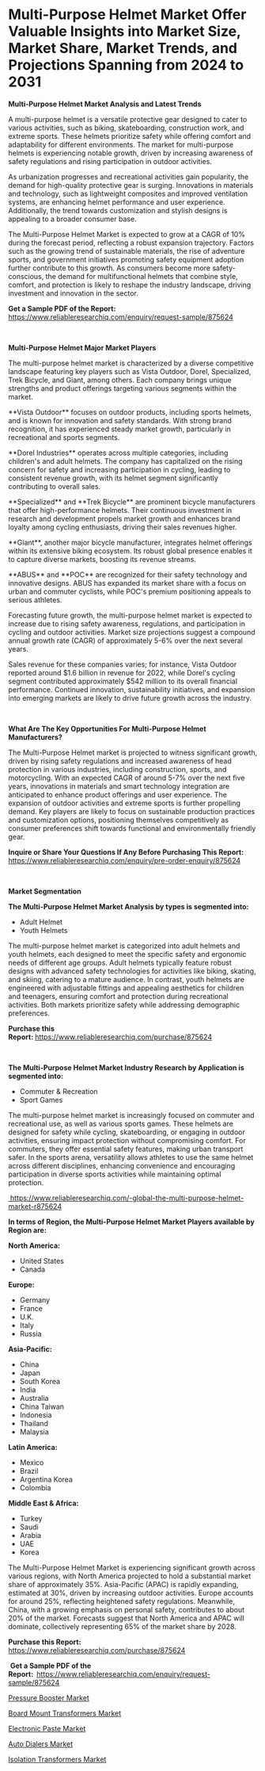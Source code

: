 <p><h1>Multi-Purpose Helmet Market Offer Valuable Insights into Market Size, Market Share, Market Trends, and Projections Spanning from 2024 to 2031</h1></p><p><strong>Multi-Purpose Helmet Market Analysis and Latest Trends</strong></p>
<p><p>A multi-purpose helmet is a versatile protective gear designed to cater to various activities, such as biking, skateboarding, construction work, and extreme sports. These helmets prioritize safety while offering comfort and adaptability for different environments. The market for multi-purpose helmets is experiencing notable growth, driven by increasing awareness of safety regulations and rising participation in outdoor activities.</p><p>As urbanization progresses and recreational activities gain popularity, the demand for high-quality protective gear is surging. Innovations in materials and technology, such as lightweight composites and improved ventilation systems, are enhancing helmet performance and user experience. Additionally, the trend towards customization and stylish designs is appealing to a broader consumer base.</p><p>The Multi-Purpose Helmet Market is expected to grow at a CAGR of 10% during the forecast period, reflecting a robust expansion trajectory. Factors such as the growing trend of sustainable materials, the rise of adventure sports, and government initiatives promoting safety equipment adoption further contribute to this growth. As consumers become more safety-conscious, the demand for multifunctional helmets that combine style, comfort, and protection is likely to reshape the industry landscape, driving investment and innovation in the sector.</p></p>
<p><strong>Get a Sample PDF of the Report:&nbsp;</strong> <a href="https://www.reliableresearchiq.com/enquiry/request-sample/875624">https://www.reliableresearchiq.com/enquiry/request-sample/875624</a></p>
<p>&nbsp;</p>
<p><strong>Multi-Purpose Helmet Major Market Players</strong></p>
<p><p>The multi-purpose helmet market is characterized by a diverse competitive landscape featuring key players such as Vista Outdoor, Dorel, Specialized, Trek Bicycle, and Giant, among others. Each company brings unique strengths and product offerings targeting various segments within the market.</p><p>**Vista Outdoor** focuses on outdoor products, including sports helmets, and is known for innovation and safety standards. With strong brand recognition, it has experienced steady market growth, particularly in recreational and sports segments.</p><p>**Dorel Industries** operates across multiple categories, including children's and adult helmets. The company has capitalized on the rising concern for safety and increasing participation in cycling, leading to consistent revenue growth, with its helmet segment significantly contributing to overall sales.</p><p>**Specialized** and **Trek Bicycle** are prominent bicycle manufacturers that offer high-performance helmets. Their continuous investment in research and development propels market growth and enhances brand loyalty among cycling enthusiasts, driving their sales revenues higher.</p><p>**Giant**, another major bicycle manufacturer, integrates helmet offerings within its extensive biking ecosystem. Its robust global presence enables it to capture diverse markets, boosting its revenue streams.</p><p>**ABUS** and **POC** are recognized for their safety technology and innovative designs. ABUS has expanded its market share with a focus on urban and commuter cyclists, while POC's premium positioning appeals to serious athletes.</p><p>Forecasting future growth, the multi-purpose helmet market is expected to increase due to rising safety awareness, regulations, and participation in cycling and outdoor activities. Market size projections suggest a compound annual growth rate (CAGR) of approximately 5-6% over the next several years.</p><p>Sales revenue for these companies varies; for instance, Vista Outdoor reported around $1.6 billion in revenue for 2022, while Dorel's cycling segment contributed approximately $542 million to its overall financial performance. Continued innovation, sustainability initiatives, and expansion into emerging markets are likely to drive future growth across the industry.</p></p>
<p>&nbsp;</p>
<p><strong>What Are The Key Opportunities For Multi-Purpose Helmet Manufacturers?</strong></p>
<p><p>The Multi-Purpose Helmet market is projected to witness significant growth, driven by rising safety regulations and increased awareness of head protection in various industries, including construction, sports, and motorcycling. With an expected CAGR of around 5-7% over the next five years, innovations in materials and smart technology integration are anticipated to enhance product offerings and user experience. The expansion of outdoor activities and extreme sports is further propelling demand. Key players are likely to focus on sustainable production practices and customization options, positioning themselves competitively as consumer preferences shift towards functional and environmentally friendly gear.</p></p>
<p><strong>Inquire or Share Your Questions If Any Before Purchasing This Report:</strong> <a href="https://www.reliableresearchiq.com/enquiry/pre-order-enquiry/875624">https://www.reliableresearchiq.com/enquiry/pre-order-enquiry/875624</a></p>
<p>&nbsp;</p>
<p><strong>Market Segmentation</strong></p>
<p><strong>The Multi-Purpose Helmet Market Analysis by types is segmented into:</strong></p>
<p><ul><li>Adult Helmet</li><li>Youth Helmets</li></ul></p>
<p><p>The multi-purpose helmet market is categorized into adult helmets and youth helmets, each designed to meet the specific safety and ergonomic needs of different age groups. Adult helmets typically feature robust designs with advanced safety technologies for activities like biking, skating, and skiing, catering to a mature audience. In contrast, youth helmets are engineered with adjustable fittings and appealing aesthetics for children and teenagers, ensuring comfort and protection during recreational activities. Both markets prioritize safety while addressing demographic preferences.</p></p>
<p><strong>Purchase this Report:&nbsp;</strong><a href="https://www.reliableresearchiq.com/purchase/875624">https://www.reliableresearchiq.com/purchase/875624</a></p>
<p>&nbsp;</p>
<p><strong>The Multi-Purpose Helmet Market Industry Research by Application is segmented into:</strong></p>
<p><ul><li>Commuter & Recreation</li><li>Sport Games</li></ul></p>
<p><p>The multi-purpose helmet market is increasingly focused on commuter and recreational use, as well as various sports games. These helmets are designed for safety while cycling, skateboarding, or engaging in outdoor activities, ensuring impact protection without compromising comfort. For commuters, they offer essential safety features, making urban transport safer. In the sports arena, versatility allows athletes to use the same helmet across different disciplines, enhancing convenience and encouraging participation in diverse sports activities while maintaining optimal protection.</p></p>
<p><a href="https://www.reliableresearchiq.com/-global-the-multi-purpose-helmet-market-r875624">&nbsp;https://www.reliableresearchiq.com/-global-the-multi-purpose-helmet-market-r875624</a></p>
<p><strong>In terms of Region, the Multi-Purpose Helmet Market Players available by Region are:</strong></p>
<p>
    <p> <strong> North America: </strong>
        <ul>
            <li>United States</li>
            <li>Canada</li>
        </ul>
        </p> 
    <p> <strong> Europe: </strong>
        <ul>
            <li>Germany</li>
            <li>France</li>
            <li>U.K.</li>
            <li>Italy</li>
            <li>Russia</li>
        </ul>
        </p> 
    <p> <strong> Asia-Pacific: </strong>
        <ul>
            <li>China</li>
            <li>Japan</li>
            <li>South Korea</li>
            <li>India</li>
            <li>Australia</li>
            <li>China Taiwan</li>
            <li>Indonesia</li>
            <li>Thailand</li>
            <li>Malaysia</li>
        </ul>
        </p> 
    <p> <strong> Latin America: </strong>
        <ul>
            <li>Mexico</li>
            <li>Brazil</li>
            <li>Argentina Korea</li>
            <li>Colombia</li>
        </ul>
        </p> 
    <p> <strong> Middle East & Africa: </strong>
        <ul>
            <li>Turkey</li>
            <li>Saudi</li>
            <li>Arabia</li>
            <li>UAE</li>
            <li>Korea</li>
        </ul>
    </p>
    </p>
<p><p>The Multi-Purpose Helmet Market is experiencing significant growth across various regions, with North America projected to hold a substantial market share of approximately 35%. Asia-Pacific (APAC) is rapidly expanding, estimated at 30%, driven by increasing outdoor activities. Europe accounts for around 25%, reflecting heightened safety regulations. Meanwhile, China, with a growing emphasis on personal safety, contributes to about 20% of the market. Forecasts suggest that North America and APAC will dominate, collectively representing 65% of the market share by 2028.</p></p>
<p><strong>Purchase this Report: </strong><a href="https://www.reliableresearchiq.com/purchase/875624">https://www.reliableresearchiq.com/purchase/875624</a></p>
<p>&nbsp;<strong>Get a Sample PDF of the Report:&nbsp;&nbsp;</strong><a href="https://www.reliableresearchiq.com/enquiry/request-sample/875624">https://www.reliableresearchiq.com/enquiry/request-sample/875624</a></p>
<p><strong></strong></p>
<p><p><a href="https://www.linkedin.com/pulse/evaluating-global-pressure-booster-market-trends-growth-opportunities-mduue?trackingId=0z4ct9hwQxeaOusffLvk3A%3D%3D">Pressure Booster Market</a></p><p><a href="https://www.linkedin.com/pulse/board-mount-transformers-market-investigation-industry-lwzkc?trackingId=8TkRziP1SoyO8UJ2M6b9rw%3D%3D">Board Mount Transformers Market</a></p><p><a href="https://www.linkedin.com/pulse/electronic-paste-market-segmentation-geographical-regions-bw0ge?trackingId=P9MJ9bm8RsqViS3GYYNFTA%3D%3D">Electronic Paste Market</a></p><p><a href="https://www.linkedin.com/pulse/auto-dialers-market-size-share-analysis-growth-trends-2pwfc?trackingId=mIvawUA%2BTn6o2XjI5PUyDA%3D%3D">Auto Dialers Market</a></p><p><a href="https://www.linkedin.com/pulse/isolation-transformers-industry-insights-report-analyzing-zji0c?trackingId=DANOIBfMatYoLe0aLgVJdw%3D%3D">Isolation Transformers Market</a></p></p>